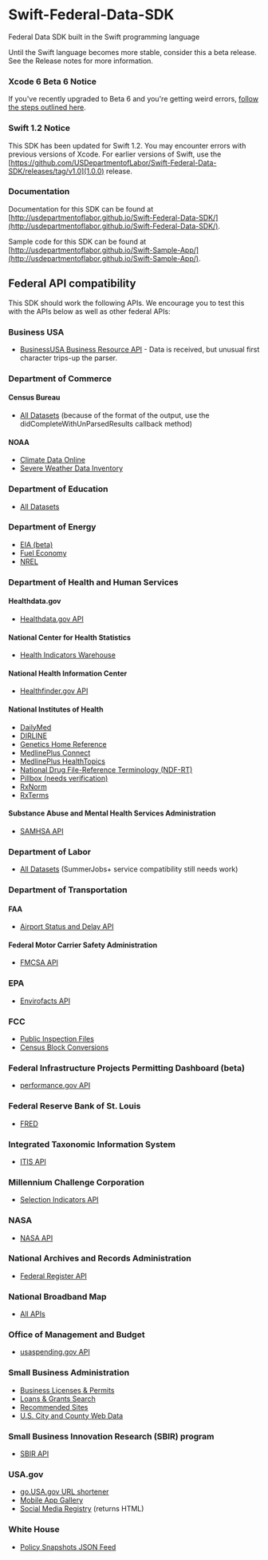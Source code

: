 Swift-Federal-Data-SDK
======================

Federal Data SDK built in the Swift programming language

Until the Swift language becomes more stable, consider this a beta release.  See the Release notes for more information.

### Xcode 6 Beta 6 Notice
If you've recently upgraded to Beta 6 and you're getting weird errors, [follow the steps outlined here](http://rshankar.com/apple-mach-o-linker-error-xcode-6-beta-6/).

### Swift 1.2 Notice
This SDK has been updated for Swift 1.2.  You may encounter errors with previous versions of Xcode.  For earlier versions of Swift, use the [https://github.com/USDepartmentofLabor/Swift-Federal-Data-SDK/releases/tag/v1.0](1.0.0) release.

### Documentation
Documentation for this SDK can be found at [http://usdepartmentoflabor.github.io/Swift-Federal-Data-SDK/](http://usdepartmentoflabor.github.io/Swift-Federal-Data-SDK/).

Sample code for this SDK can be found at [http://usdepartmentoflabor.github.io/Swift-Sample-App/](http://usdepartmentoflabor.github.io/Swift-Sample-App/).

## Federal API compatibility
This SDK should work the following APIs.  We encourage you to test this with the APIs below as well as other federal APIs:

### Business USA
* [BusinessUSA Business Resource API](http://business.usa.gov/developer) - Data is received, but unusual first character trips-up the parser.

### Department of Commerce
#### Census Bureau
* [All Datasets](http://www.census.gov/developers/) (because of the format of the output, use the didCompleteWithUnParsedResults callback method)

#### NOAA
* [Climate Data Online](http://www.ncdc.noaa.gov/cdo-web/)
* [Severe Weather Data Inventory](http://www.ncdc.noaa.gov/cdo-web/)

### Department of Education
* [All Datasets](http://www.ed.gov/developers)

### Department of Energy
* [EIA (beta)](http://www.eia.gov/developer/)
* [Fuel Economy](http://www.fueleconomy.gov/feg/ws/index.shtml)
* [NREL](http://developer.nrel.gov)

### Department of Health and Human Services
#### Healthdata.gov
* [Healthdata.gov API](http://www.healthdata.gov/developer)

#### National Center for Health Statistics
* [Health Indicators Warehouse](http://www.healthindicators.gov/Developers/)

#### National Health Information Center
* [Healthfinder.gov API](http://healthfinder.gov/Developer/)

#### National Institutes of Health
* [DailyMed](http://dailymed.nlm.nih.gov/dailymed/help.cfm)
* [DIRLINE](https://sis.nlm.nih.gov/sispagenotfound.html)
* [Genetics Home Reference](http://ghr.nlm.nih.gov/LinkingTo)
* [MedlinePlus Connect](https://www.nlm.nih.gov/medlineplus/connect/service.html)
* [MedlinePlus HealthTopics](https://www.nlm.nih.gov/medlineplus/webservices.html)
* [National Drug File-Reference Terminology (NDF-RT)](http://rxnav.nlm.nih.gov/NdfrtAPI.html)
* [Pillbox (needs verification)](http://pillbox.nlm.nih.gov/developer.html)
* [RxNorm](http://rxnav.nlm.nih.gov/RxNormAPI.html)
* [RxTerms](http://rxnav.nlm.nih.gov/RxTermsAPI.html)

#### Substance Abuse and Mental Health Services Administration
* [SAMHSA API](http://store.samhsa.gov/developer)

### Department of Labor 
* [All Datasets](http://developer.dol.gov) (SummerJobs+ service compatibility still needs work)

### Department of Transportation
#### FAA
* [Airport Status and Delay API](http://services.faa.gov/)

#### Federal Motor Carrier Safety Administration
* [FMCSA API](https://mobile.fmcsa.dot.gov/developer/)

### EPA
* [Envirofacts API](http://www2.epa.gov/developers)

### FCC
* [Public Inspection Files](https://stations.fcc.gov/developer/)
* [Census Block Conversions](https://www.fcc.gov/developers/census-block-conversions-api)

### Federal Infrastructure Projects Permitting Dashboard (beta)
* [performance.gov API](https://www.permits.performance.gov/developers-api)

### Federal Reserve Bank of St. Louis
* [FRED](https://api.stlouisfed.org/)

### Integrated Taxonomic Information System
* [ITIS API](http://www.itis.gov/ws_description.html)

### Millennium Challenge Corporation
* [Selection Indicators API](https://data.mcc.gov/developer/)

### NASA
* [NASA API](https://data.nasa.gov/developer)

### National Archives and Records Administration
* [Federal Register API](https://www.federalregister.gov/blog/learn/developers)

### National Broadband Map
* [All APIs](http://www.broadbandmap.gov/developer/)

### Office of Management and Budget
* [usaspending.gov API](https://www.usaspending.gov/data?tab=API)

### Small Business Administration
* [Business Licenses & Permits](https://www.sba.gov/taxonomy/term/7615)
* [Loans & Grants Search](https://www.sba.gov/taxonomy/term/7616)
* [Recommended Sites](http://www.sba.gov/about-sba-services/7630)
* [U.S. City and County Web Data](http://www.sba.gov/about-sba-services/7617)

### Small Business Innovation Research (SBIR) program
* [SBIR API](https://www.sbir.gov/apis)

### USA.gov
* [go.USA.gov URL shortener](https://go.usa.gov/api)
* [Mobile App Gallery](https://github.com/usagov/Federal-Mobile-Product-API-Documentation)
* [Social Media Registry](https://github.com/usagov/Social-Media-Registry-API-Documentation) (returns HTML)

### White House
* [Policy Snapshots JSON Feed](https://www.whitehouse.gov/developers)
